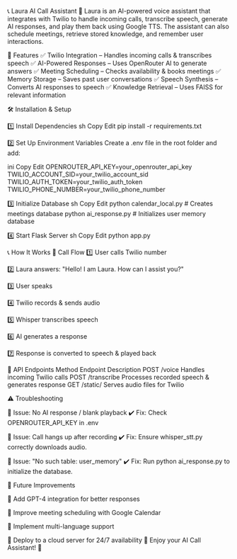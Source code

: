 📞 Laura AI Call Assistant
🚀 Laura is an AI-powered voice assistant that integrates with Twilio to handle incoming calls, transcribe speech, generate AI responses, and play them back using Google TTS. The assistant can also schedule meetings, retrieve stored knowledge, and remember user interactions.

📜 Features
✅ Twilio Integration – Handles incoming calls & transcribes speech
✅ AI-Powered Responses – Uses OpenRouter AI to generate answers
✅ Meeting Scheduling – Checks availability & books meetings
✅ Memory Storage – Saves past user conversations
✅ Speech Synthesis – Converts AI responses to speech
✅ Knowledge Retrieval – Uses FAISS for relevant information

🛠️ Installation & Setup

1️⃣ Install Dependencies
sh
Copy
Edit
pip install -r requirements.txt

2️⃣ Set Up Environment Variables
Create a .env file in the root folder and add:

ini
Copy
Edit
OPENROUTER_API_KEY=your_openrouter_api_key
TWILIO_ACCOUNT_SID=your_twilio_account_sid
TWILIO_AUTH_TOKEN=your_twilio_auth_token
TWILIO_PHONE_NUMBER=your_twilio_phone_number

3️⃣ Initialize Database
sh
Copy
Edit
python calendar_local.py  # Creates meetings database
python ai_response.py     # Initializes user memory database

4️⃣ Start Flask Server
sh
Copy
Edit
python app.py

📞 How It Works
🚀 Call Flow
1️⃣ User calls Twilio number

2️⃣ Laura answers: "Hello! I am Laura. How can I assist you?"

3️⃣ User speaks

4️⃣ Twilio records & sends audio

5️⃣ Whisper transcribes speech

6️⃣ AI generates a response

7️⃣ Response is converted to speech & played back

🔗 API Endpoints
Method	Endpoint	Description
POST	/voice	Handles incoming Twilio calls
POST	/transcribe	Processes recorded speech & generates response
GET	/static/<filename>	Serves audio files for Twilio


⚠️ Troubleshooting

🔴 Issue: No AI response / blank playback
✔️ Fix: Check OPENROUTER_API_KEY in .env

🔴 Issue: Call hangs up after recording
✔️ Fix: Ensure whisper_stt.py correctly downloads audio.

🔴 Issue: "No such table: user_memory"
✔️ Fix: Run python ai_response.py to initialize the database.

📌 Future Improvements

🔹 Add GPT-4 integration for better responses

🔹 Improve meeting scheduling with Google Calendar

🔹 Implement multi-language support

🔹 Deploy to a cloud server for 24/7 availability
🎉 Enjoy your AI Call Assistant! 🚀
